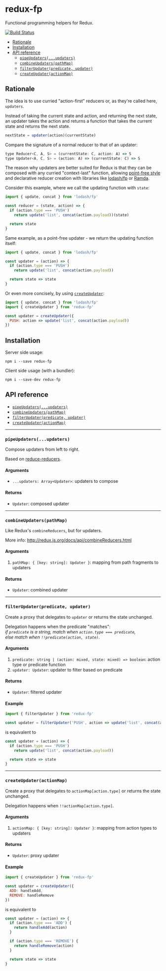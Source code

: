 # redux-fp

Functional programming helpers for Redux.

[![Build Status](https://travis-ci.org/rvikmanis/redux-fp.svg?branch=master)](https://travis-ci.org/rvikmanis/redux-fp)

- [Rationale](#rationale)
- [Installation](#installation)
- [API reference](#api-reference)
  - [`pipeUpdaters(...updaters)`](#pipeupdatersupdaters)
  - [`combineUpdaters(pathMap)`](#combineupdaterspathmap)
  - [`filterUpdater(predicate, updater)`](#filterupdaterpredicate-updater)
  - [`createUpdater(actionMap)`](#createupdateractionmap)

## Rationale

The idea is to use curried "action-first" reducers or, as they're called here, `updaters`.

Instead of taking the current state and action, and returning the next state,
an updater takes the action and returns a function that takes the current state and returns the next state.
```js
nextState = updater(action)(currentState)
```

Compare the signature of a normal reducer to that of an updater:

```js
type Reducer<C, A, S> = (currentState: C, action: A) => S
type Updater<A, C, S> = (action: A) => (currentState: C) => S
```

The reason why updaters are better suited for Redux is that they can be composed
with any curried "context-last" function,
allowing [point-free style](https://en.wikipedia.org/wiki/Tacit_programming)
and declarative reducer creation
with libraries like [lodash/fp](https://github.com/lodash/lodash/wiki/FP-Guide)
or [Ramda](http://ramdajs.com).

Consider this example, where we call the updating function with `state`:

```js
import { update, concat } from 'lodash/fp'

const reducer = (state, action) => {
  if (action.type === 'PUSH')
    return update('list', concat(action.payload))(state)

  return state
}
```

Same example, as a point-free updater - we return the updating function itself:

```js
import { update, concat } from 'lodash/fp'

const updater = (action) => {
  if (action.type === 'PUSH')
    return update('list', concat(action.payload))

  return state => state
}
```

Or even more concisely, by using [`createUpdater`](#createupdateractionmap):

```js
import { update, concat } from 'lodash/fp'
import { createUpdater } from 'redux-fp'

const updater = createUpdater({
  PUSH: action => update('list', concat(action.payload))
})
```

## Installation

Server side usage:

`npm i --save redux-fp`

Client side usage (with a bundler):

`npm i --save-dev redux-fp`

## API reference

- [`pipeUpdaters(...updaters)`](#pipeupdatersupdaters)
- [`combineUpdaters(pathMap)`](#combineupdaterspathmap)
- [`filterUpdater(predicate, updater)`](#filterupdaterpredicate-updater)
- [`createUpdater(actionMap)`](#createupdateractionmap)

---

### `pipeUpdaters(...updaters)`

Compose updaters from left to right.

Based on [reduce-reducers](https://github.com/acdlite/reduce-reducers).

#### Arguments

* `...updaters: Array<Updater>`: updaters to compose

#### Returns

* `Updater`: composed updater

---

### `combineUpdaters(pathMap)`

Like Redux's `combineReducers`, but for updaters.

More info: http://redux.js.org/docs/api/combineReducers.html

#### Arguments

1. `pathMap: { [key: string]: Updater }`: mapping from path fragments to updaters

#### Returns

* `Updater`: combined updater

---

### `filterUpdater(predicate, updater)`

Create a proxy that delegates to `updater` or returns the state unchanged.

Delegation happens when the predicate "matches":  
*if `predicate` is a string, match when `action.type === predicate`,*  
*else match when `!!predicate(action, state)`.*

#### Arguments

1. `predicate: string | (action: mixed, state: mixed) => boolean`: action type or predicate function
2. `updater: Updater`: updater to filter based on predicate

#### Returns

* `Updater`: filtered updater

#### Example

```js
import { filterUpdater } from 'redux-fp'

const updater = filterUpdater('PUSH', action => update('list', concat(action.payload)))
```

is equivalent to

```js
const updater = (action) => {
  if (action.type === 'PUSH')
    return update('list', concat(action.payload))

  return state => state
}
```

---

### `createUpdater(actionMap)`

Create a proxy that delegates to `actionMap[action.type]`
or returns the state unchanged.

Delegation happens when `!!actionMap[action.type]`.

#### Arguments

1. `actionMap: { [key: string]: Updater }`: mapping from action types to updaters

#### Returns

* `Updater`: proxy updater

#### Example

```js
import { createUpdater } from 'redux-fp'

const updater = createUpdater({
  ADD: handleAdd,
  REMOVE: handleRemove
})
```

is equivalent to

```js
const updater = (action) => {
  if (action.type === 'ADD') {
    return handleAdd(action)
  }

  if (action.type === 'REMOVE') {
    return handleRemove(action)
  }

  return state => state
}
```
